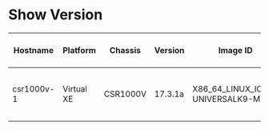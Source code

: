 
# Show Version
| Hostname | Platform | Chassis | Version | Image ID | OS | Uptime | Last Reload | Last Reload Reason | Interfaces | Total Memory | Used Memeory | Serial Number | License Type |
| -------- | -------- | ------- | ------- | -------- | -- | ------ | ----------- | ------------------ | ---------- | ------------ | ------------ | ------------- | ------------ |
| csr1000v-1 | Virtual XE | CSR1000V | 17.3.1a | X86_64_LINUX_IOSD-UNIVERSALK9-M | IOS-XE | 3 hours  51 minutes |  | reload | 'Gigabit Ethernet': '3' | 715705 | 'non-volatile configuration': '32768'  'physical': '3978420' | 9LQ8HC1VP7S | N/A(Smart License Enabled) |
